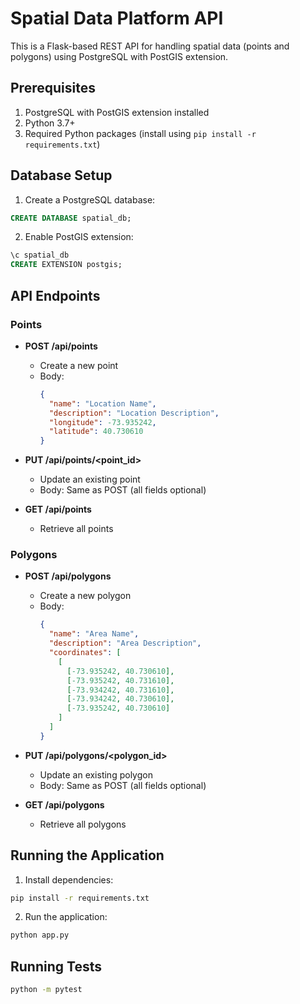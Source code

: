# Spatial Data Platform API

This is a Flask-based REST API for handling spatial data (points and polygons) using PostgreSQL with PostGIS extension.

## Prerequisites

1. PostgreSQL with PostGIS extension installed
2. Python 3.7+
3. Required Python packages (install using `pip install -r requirements.txt`)

## Database Setup

1. Create a PostgreSQL database:
```sql
CREATE DATABASE spatial_db;
```

2. Enable PostGIS extension:
```sql
\c spatial_db
CREATE EXTENSION postgis;
```

## API Endpoints

### Points

- **POST /api/points**
  - Create a new point
  - Body: 
    ```json
    {
      "name": "Location Name",
      "description": "Location Description",
      "longitude": -73.935242,
      "latitude": 40.730610
    }
    ```

- **PUT /api/points/<point_id>**
  - Update an existing point
  - Body: Same as POST (all fields optional)

- **GET /api/points**
  - Retrieve all points

### Polygons

- **POST /api/polygons**
  - Create a new polygon
  - Body:
    ```json
    {
      "name": "Area Name",
      "description": "Area Description",
      "coordinates": [
        [
          [-73.935242, 40.730610],
          [-73.935242, 40.731610],
          [-73.934242, 40.731610],
          [-73.934242, 40.730610],
          [-73.935242, 40.730610]
        ]
      ]
    }
    ```

- **PUT /api/polygons/<polygon_id>**
  - Update an existing polygon
  - Body: Same as POST (all fields optional)

- **GET /api/polygons**
  - Retrieve all polygons

## Running the Application

1. Install dependencies:
```bash
pip install -r requirements.txt
```

2. Run the application:
```bash
python app.py
```

## Running Tests

```bash
python -m pytest
```
